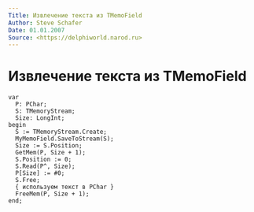 ```yaml
---
Title: Извлечение текста из TMemoField
Author: Steve Schafer
Date: 01.01.2007
Source: <https://delphiworld.narod.ru>
---
```



Извлечение текста из TMemoField
===============================

    var
      P: PChar;
      S: TMemoryStream;
      Size: LongInt;
    begin
      S := TMemoryStream.Create;
      MyMemoField.SaveToStream(S);
      Size := S.Position;
      GetMem(P, Size + 1);
      S.Position := 0;
      S.Read(P^, Size);
      P[Size] := #0;
      S.Free;
      { используем текст в PChar }
      FreeMem(P, Size + 1);
    end;

